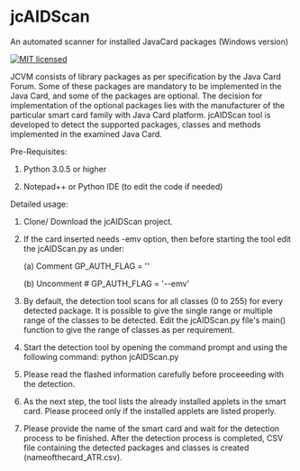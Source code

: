 # jcAIDScan
An automated scanner for installed JavaCard packages (Windows version)

[![MIT licensed](https://img.shields.io/badge/license-MIT-blue.svg)](https://github.com/petrs/jcAIDScan/blob/master/LICENSE)

JCVM consists of library packages as per specification by the Java Card Forum. Some of these packages are mandatory to be implemented in the Java Card, and some of the packages are optional. The decision for implementation of the optional packages lies with the manufacturer of the particular smart card family with Java Card platform. jcAIDScan tool is developed to detect the supported packages, classes and methods implemented in the examined Java Card.

Pre-Requisites:

1. Python 3.0.5 or higher

2. Notepad++ or Python IDE (to edit the code if needed)

Detailed usage:

1. Clone/ Download the jcAIDScan project.

2. If the card inserted needs -emv option, then before starting the tool edit the jcAIDScan.py as under:

    (a) Comment GP_AUTH_FLAG = ''
  
    (b) Uncomment # GP_AUTH_FLAG = '--emv'
  
3. By default, the detection tool scans for all classes (0 to 255) for every detected package. It is possible to give the single range or multiple range of the classes to be detected. Edit the jcAIDScan.py file's main() function to give the range of classes as per requirement.

4. Start the detection tool by opening the command prompt and using the following command:
python jcAIDScan.py

5. Please read the flashed information carefully before proceeeding with the detection.

6. As the next step, the tool lists the already installed applets in the smart card. Please proceed only if the installed applets are listed properly.

7. Please provide the name of the smart card and wait for the detection process to be finished. After the detection process is completed, CSV file containing the detected packages and classes is created (nameofthecard_ATR.csv).
  
